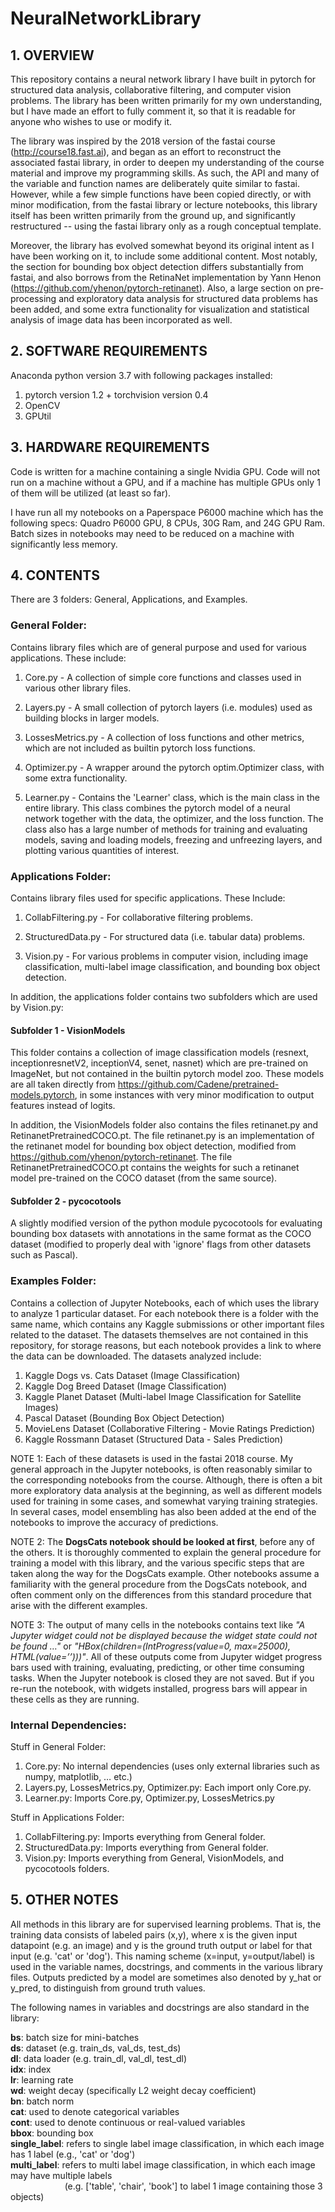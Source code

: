 # NeuralNetworkLibrary

## 1. OVERVIEW
This repository contains a neural network library I have built in pytorch for structured data analysis, collaborative filtering, and computer vision problems. The library has been written primarily for my own understanding, but I have made an effort to fully comment it, so that it is readable for anyone who wishes to use or modify it.  

The library was inspired by the 2018 version of the fastai course (http://course18.fast.ai), and began as an effort to reconstruct the associated fastai library, in order to deepen my understanding of the course material and improve my programming skills. As such, the API and many of the variable and function names are deliberately quite similar to fastai. However, while a few simple functions have been copied directly, or with minor modification, from the fastai library or lecture notebooks, this library itself has been written primarily from the ground up, and significantly restructured -- using the fastai library only as a rough conceptual template. 

Moreover, the library has evolved somewhat beyond its original intent as I have been working on it, to include some additional content. Most notably, the section for bounding box object detection differs substantially from fastai, and also borrows from the RetinaNet implementation by Yann Henon (https://github.com/yhenon/pytorch-retinanet). Also, a large section on pre-processing and exploratory data analysis for structured data problems has been added, and some extra functionality for visualization and statistical analysis of image data has been incorporated as well.


## 2. SOFTWARE REQUIREMENTS
Anaconda python version 3.7 with following packages installed:
1. pytorch version 1.2 + torchvision version 0.4
2. OpenCV
3. GPUtil


## 3. HARDWARE REQUIREMENTS
Code is written for a machine containing a single Nvidia GPU. Code will not run on a machine without a GPU, 
and if a machine has multiple GPUs only 1 of them will be utilized (at least so far). 

I have run all my notebooks on a Paperspace P6000 machine which has the following specs: 
Quadro P6000 GPU, 8 CPUs, 30G Ram, and 24G GPU Ram. Batch sizes in notebooks may need 
to be reduced on a machine with significantly less memory. 


## 4. CONTENTS
There are 3 folders: General, Applications, and Examples. 

### General Folder: 
Contains library files which are of general purpose and used for various applications. These include:

1. Core.py - A collection of simple core functions and classes used in various other library files.

2. Layers.py - A small collection of pytorch layers (i.e. modules) used as building blocks in larger models.

3. LossesMetrics.py - A collection of loss functions and other metrics, which are not included as builtin pytorch loss functions. 

4. Optimizer.py - A wrapper around the pytorch optim.Optimizer class, with some extra functionality. 

5. Learner.py - Contains the 'Learner' class, which is the main class in the entire library. This class combines the 
                        pytorch model of a neural network together with the data, the optimizer, and the loss function. The 
                        class also has a large number of methods for training and evaluating models, saving and loading 
                        models, freezing and unfreezing layers, and plotting various quantities of interest. 

### Applications Folder: 
Contains library files used for specific applications. These Include:

1. CollabFiltering.py - For collaborative filtering problems.

2. StructuredData.py - For structured data (i.e. tabular data) problems.

3. Vision.py - For various problems in computer vision, including image classification, 
                     multi-label image classification, and bounding box object detection. 

In addition, the applications folder contains two subfolders which are used by Vision.py:

#### Subfolder 1 - VisionModels

This folder contains a collection of image classification models (resnext, inceptionresnetV2, inceptionV4, senet, nasnet) 
which are pre-trained on ImageNet, but not contained in the builtin pytorch model zoo. These models are all taken directly 
from https://github.com/Cadene/pretrained-models.pytorch, in some instances with very minor 
modification to output features instead of logits.

In addition, the VisionModels folder also contains the files retinanet.py and RetinanetPretrainedCOCO.pt. 
The file retinanet.py is an implementation of the retinanet model for bounding box object detection, modified from 
https://github.com/yhenon/pytorch-retinanet. The file RetinanetPretrainedCOCO.pt contains the weights for 
such a retinanet model pre-trained on the COCO dataset (from the same source). 

#### Subfolder 2 - pycocotools

A slightly modified version of the python module pycocotools for evaluating bounding box datasets
with annotations in the same format as the COCO dataset (modified to properly deal with 'ignore' flags
from other datasets such as Pascal). 

### Examples Folder: 
Contains a collection of Jupyter Notebooks, each of which uses the library to analyze 1 particular dataset. 
For each notebook there is a folder with the same name, which contains any Kaggle submissions or other 
important files related to the dataset. The datasets themselves are not contained in this repository, 
for storage reasons, but each notebook provides a link to where the data can be downloaded. 
The datasets analyzed include:

1. Kaggle Dogs vs. Cats Dataset (Image Classification)
2. Kaggle Dog Breed Dataset (Image Classification)
3. Kaggle Planet Dataset (Multi-label Image Classification for Satellite Images)
4. Pascal Dataset (Bounding Box Object Detection)
5. MovieLens Dataset (Collaborative Filtering - Movie Ratings Prediction)
6. Kaggle Rossmann Dataset (Structured Data - Sales Prediction)

NOTE 1: Each of these datasets is used in the fastai 2018 course. My general approach in the Jupyter notebooks,
is often reasonably similar to the corresponding notebooks from the course. Although, there is often
a bit more exploratory data analysis at the beginning, as well as different models used for training in some cases,
and somewhat varying training strategies. In several cases, model ensembling has also been added at the 
end of the notebooks to improve the accuracy of predictions. 

NOTE 2:
The **DogsCats notebook should be looked at first**, before any of the others. It is thoroughly commented to explain 
the general procedure for training a model with this library, and the various specific steps that are taken along 
the way for the DogsCats example. Other notebooks assume a familiarity with the general procedure from 
the DogsCats notebook, and often comment only on the differences from this standard procedure that 
arise with the different examples. 

NOTE 3:
The output of many cells in the notebooks contains text like *"A Jupyter widget could not be displayed because the widget state could not be found …"* or *"HBox(children=(IntProgress(value=0, max=25000), HTML(value=’’)))"*. All of these outputs come from Jupyter widget progress bars used with training, evaluating, predicting, or other time consuming tasks. When the Jupyter notebook is closed they are not saved. But if you re-run the notebook, with widgets installed, progress bars will appear in these cells as they are running. 

### Internal Dependencies:

Stuff in General Folder:
1. Core.py: No internal dependencies (uses only external libraries such as numpy, matplotlib, … etc.)
2. Layers.py, LossesMetrics.py, Optimizer.py: Each import only Core.py.
3. Learner.py: Imports Core.py, Optimizer.py, LossesMetrics.py 

Stuff in Applications Folder:
1. CollabFiltering.py: Imports everything from General folder. 
2. StructuredData.py: Imports everything from General folder. 
3. Vision.py: Imports everything from General, VisionModels, and pycocotools folders.


## 5. OTHER NOTES
All methods in this library are for supervised learning problems. That is, the training data consists of labeled pairs (x,y), where x is the given input datapoint (e.g. an image) and y is the ground truth output or label for that input (e.g. 'cat' or 'dog'). This naming scheme (x=input, y=output/label) is used in the variable names, docstrings, and comments in the various library files. Outputs predicted by a model are sometimes also denoted by y_hat or y_pred, to distinguish from ground truth values.

The following names in variables and docstrings are also standard in the library:

**bs**: batch size for mini-batches <br>
**ds**: dataset (e.g. train_ds, val_ds, test_ds) <br>
**dl**: data loader (e.g. train_dl, val_dl, test_dl) <br>
**idx**: index <br>
**lr**: learning rate <br>
**wd**: weight decay (specifically L2 weight decay coefficient) <br>
**bn**: batch norm <br>
**cat**: used to denote categorical variables <br>
**cont**: used to denote continuous or real-valued variables <br>
**bbox**: bounding box <br>
**single_label**: refers to single label image classification, in which each image has 1 label (e.g., 'cat' or 'dog') <br>
**multi_label**: refers to multi label image classification, in which each image may have multiple labels <br>
                 &nbsp; &nbsp; &nbsp; &nbsp; &nbsp; &nbsp; &nbsp; &nbsp; &nbsp; &nbsp; &nbsp;
                 (e.g. ['table', 'chair', 'book']  to label 1 image containing those 3 objects)
